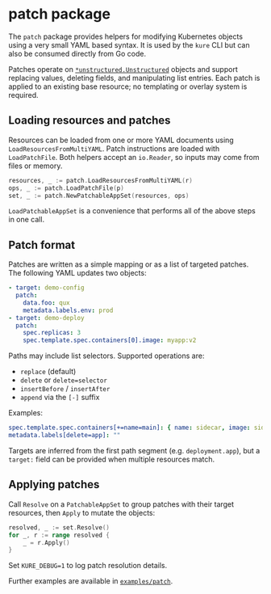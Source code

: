 # patch package

The `patch` package provides helpers for modifying Kubernetes objects using a very
small YAML based syntax. It is used by the `kure` CLI but can also be consumed
directly from Go code.

Patches operate on [`*unstructured.Unstructured`](https://pkg.go.dev/k8s.io/apimachinery/pkg/apis/meta/v1/unstructured)
objects and support replacing values, deleting fields, and manipulating list
entries. Each patch is applied to an existing base resource; no templating or
overlay system is required.

## Loading resources and patches

Resources can be loaded from one or more YAML documents using
`LoadResourcesFromMultiYAML`. Patch instructions are loaded with
`LoadPatchFile`. Both helpers accept an `io.Reader`, so inputs may come from
files or memory.

```go
resources, _ := patch.LoadResourcesFromMultiYAML(r)
ops, _ := patch.LoadPatchFile(p)
set, _ := patch.NewPatchableAppSet(resources, ops)
```

`LoadPatchableAppSet` is a convenience that performs all of the above steps in
one call.

## Patch format

Patches are written as a simple mapping or as a list of targeted patches. The
following YAML updates two objects:

```yaml
- target: demo-config
  patch:
    data.foo: qux
    metadata.labels.env: prod
- target: demo-deploy
  patch:
    spec.replicas: 3
    spec.template.spec.containers[0].image: myapp:v2
```

Paths may include list selectors. Supported operations are:

- `replace` (default)
- `delete` or `delete=selector`
- `insertBefore` / `insertAfter`
- `append` via the `[-]` suffix

Examples:

```yaml
spec.template.spec.containers[+=name=main]: { name: sidecar, image: sidecar:v1 }
metadata.labels[delete=app]: ""
```

Targets are inferred from the first path segment (e.g. `deployment.app`), but a
`target:` field can be provided when multiple resources match.

## Applying patches

Call `Resolve` on a `PatchableAppSet` to group patches with their target
resources, then `Apply` to mutate the objects:

```go
resolved, _ := set.Resolve()
for _, r := range resolved {
    _ = r.Apply()
}
```

Set `KURE_DEBUG=1` to log patch resolution details.

Further examples are available in [`examples/patch`](../../examples/patch).
